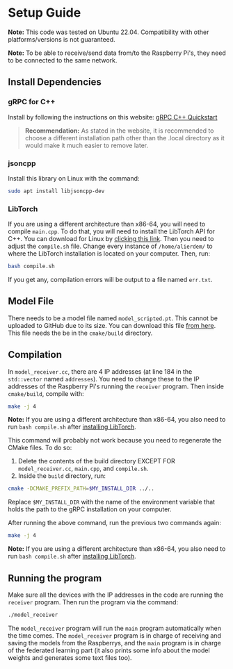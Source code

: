 # Setup Guide

**Note:** This code was tested on Ubuntu 22.04. Compatibility with other platforms/versions is not guaranteed.

**Note:** To be able to receive/send data from/to the Raspberry Pi's, they need to be connected to the same network.

## Install Dependencies

### gRPC for C++
Install by following the instructions on this website: [gRPC C++ Quickstart](https://grpc.io/docs/languages/cpp/quickstart/)

> **Recommendation:** As stated in the website, it is recommended to choose a different installation path other than the .local directory as it would make it much easier to remove later.

### jsoncpp
Install this library on Linux with the command:
```bash
sudo apt install libjsoncpp-dev
```

### LibTorch
If you are using a different architecture than x86-64, you will need to compile `main.cpp`. To do that, you will need to install the LibTorch API for C++.
You can download for Linux by [clicking this link](https://download.pytorch.org/libtorch/cpu/libtorch-cxx11-abi-shared-with-deps-2.3.0%2Bcpu.zip).
Then you need to adjust the `compile.sh` file. Change every instance of `/home/alierdem/` to where the LibTorch installation is located on your computer.
Then, run:
```bash
bash compile.sh
```
If you get any, compilation errors will be output to a file named `err.txt`.

## Model File

There needs to be a model file named `model_scripted.pt`. This cannot be uploaded to GitHub due to its size. You can download this file [from here](https://drive.google.com/drive/folders/1wNT5VdHWdcsYvGWe4A7uxwNhLR30y61z).
This file needs the be in the `cmake/build` directory.

## Compilation

In `model_receiver.cc`, there are 4 IP addresses (at line 184 in the `std::vector` named `addresses`). You need to change these to the IP addresses of the Raspberry Pi's running the `receiver` program. Then inside `cmake/build`, compile with:
```bash
make -j 4
```
**Note:** If you are using a different architecture than x86-64, you also need to run `bash compile.sh` after [installing LibTorch](#libtorch). 

This command will probably not work because you need to regenerate the CMake files. To do so:
1. Delete the contents of the build directory EXCEPT FOR `model_receiver.cc`, `main.cpp`, and `compile.sh`.
2. Inside the `build` directory, run:
```bash
cmake -DCMAKE_PREFIX_PATH=$MY_INSTALL_DIR ../..
```
Replace `$MY_INSTALL_DIR` with the name of the environment variable that holds the path to the gRPC installation on your computer.

After running the above command, run the previous two commands again:
```bash
make -j 4
```
**Note:** If you are using a different architecture than x86-64, you also need to run `bash compile.sh` after [installing LibTorch](#libtorch). 

## Running the program

Make sure all the devices with the IP addresses in the code are running the `receiver` program. Then run the program via the command:
```bash
./model_receiver
```

The `model_receiver` program will run the `main` program automatically when the time comes. The `model_receiver` program is in charge of receiving and saving the models from the Raspberrys, 
and the `main` program is in charge of the federated learning part (it also prints some info about the model weights and generates some text files too).

